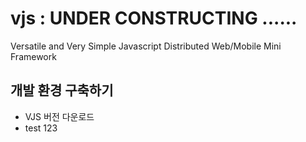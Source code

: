 # vjs : UNDER CONSTRUCTING ......

Versatile and Very Simple Javascript Distributed Web/Mobile Mini Framework

## 개발 환경 구축하기

- VJS 버전 다운로드
- test 123
